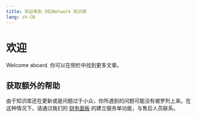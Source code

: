 ```yaml
---
title: 欢迎来到 502Network 知识库
lang: zh-CN
---
```


# 欢迎

Welcome aboard. 你可以在侧栏中找到更多文章。

## 获取额外的帮助

由于知识库还在更新或是问题过于小众，你所遇到的问题可能没有被罗列上来。在这种情况下，请通过我们的 [财务面板](https://portal.502.network) 的建立服务单功能，与售后人员联系。